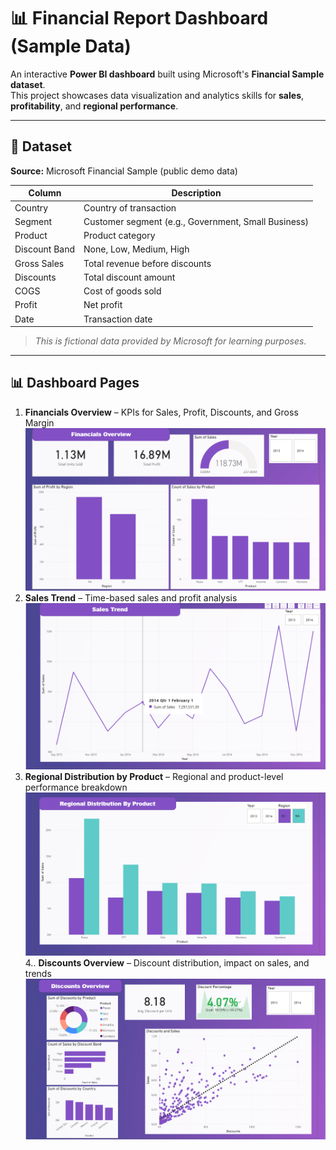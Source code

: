 # 📊 Financial Report Dashboard (Sample Data)

An interactive **Power BI dashboard** built using Microsoft's **Financial Sample dataset**.  
This project showcases data visualization and analytics skills for **sales**, **profitability**, and **regional performance**.

---

## 📁 Dataset
**Source:** Microsoft Financial Sample (public demo data)

| Column | Description |
|---------|-------------|
| Country | Country of transaction |
| Segment | Customer segment (e.g., Government, Small Business) |
| Product | Product category |
| Discount Band | None, Low, Medium, High |
| Gross Sales | Total revenue before discounts |
| Discounts | Total discount amount |
| COGS | Cost of goods sold |
| Profit | Net profit |
| Date | Transaction date |

> *This is fictional data provided by Microsoft for learning purposes.*

---
## 📊 Dashboard Pages
1. **Financials Overview** – KPIs for Sales, Profit, Discounts, and Gross Margin
![Financials Overview](PowerBI-1.png)
2. **Sales Trend** – Time-based sales and profit analysis
![Sales Trend](PowerBI-2.png)
3. **Regional Distribution by Product** – Regional and product-level performance breakdown
![Regional Distribution](PowerBI-3.png)  
4.. **Discounts Overview** – Discount distribution, impact on sales, and trends
![Discounts Overview](PowerBI-4.png)

